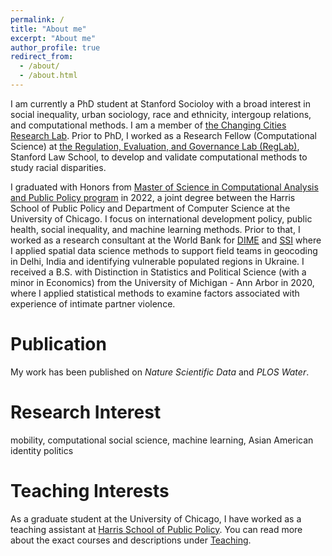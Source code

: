 ```yaml
---
permalink: /
title: "About me"
excerpt: "About me"
author_profile: true
redirect_from:
  - /about/
  - /about.html
---
```


I am currently a PhD student at Stanford Socioloy with a broad interest in social inequality, urban sociology, race and ethnicity, intergoup relations, and computational methods. I am a member of [the Changing Cities Research Lab](https://ccrl.stanford.edu/). Prior to PhD, I worked as a Research Fellow (Computational Science) at [the Regulation, Evaluation, and Governance Lab (RegLab)](https://reglab.stanford.edu/), Stanford Law School, to develop and validate computational methods to study racial disparities. 

I graduated with Honors from [Master of Science in Computational Analysis and Public Policy program](https://harris.uchicago.edu/academics/degrees/ms-computational-analysis-public-policy-mscapp) in 2022, a joint degree between the Harris School of Public Policy and Department of Computer Science at the University of Chicago. I focus on international development policy, public health, social inequality, and machine learning methods. Prior to that, I worked as a research consultant at the World Bank for [DIME](https://www.worldbank.org/en/research/dime) and [SSI](https://www.worldbank.org/en/topic/socialsustainability) where I applied spatial data science methods to support field teams in geocoding in Delhi, India and identifying vulnerable populated regions in Ukraine. I received a B.S. with Distinction in Statistics and Political Science (with a minor in Economics) from the University of Michigan - Ann Arbor in 2020, where I applied statistical methods to examine factors associated with experience of intimate partner violence.

Publication
=====

My work has been published on *Nature Scientific Data* and *PLOS Water*. 

Research Interest
======
mobility, computational social science, machine learning, Asian American identity politics

Teaching Interests
======
As a graduate student at the University of Chicago, I have worked as a teaching assistant at [Harris School of Public Policy](https://harris.uchicago.edu/). You can read more about the exact courses and descriptions under [Teaching](https://qwl55.github.io/teaching/).

